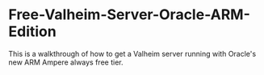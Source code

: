 # Free-Valheim-Server-Oracle-ARM-Edition
This is a walkthrough of how to get a Valheim server running with Oracle's new ARM Ampere always free tier.
